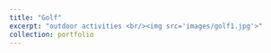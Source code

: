 ```yaml
---
title: "Golf"
excerpt: "outdoor activities <br/><img src='images/golf1.jpg'>"
collection: portfolio
---
```


